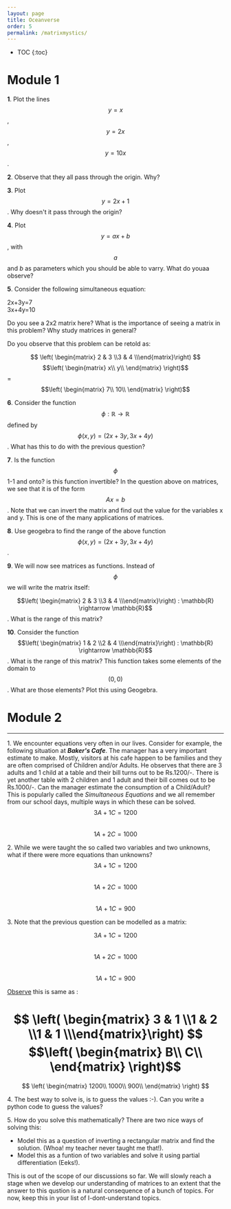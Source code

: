```yaml
---
layout: page
title: Oceanverse 
order: 5
permalink: /matrixmystics/
---
```


* TOC
{:toc}
# Module 1

**1**\. Plot the lines $$y=x$$, $$y=2x$$, $$y=10x$$.

**2**\. Observe that they all pass through the origin. Why?

**3**\. Plot $$y=2x+1$$. Why doesn't it pass through the origin?

**4**\. Plot $$y=ax+b$$, with $$a$$ and $b$ as parameters which you should be able to varry. What do youaa observe?

**5**\. Consider the following simultaneous equation:<br>

2x+3y=7 <br>
3x+4y=10 <br>

Do you see a 2x2 matrix here? What is the importance of seeing a matrix in this problem? Why study matrices in general?<br>

Do you observe that this problem can be retold as: <br>

$$ \left( \begin{matrix} 2 & 3 \\3 & 4 \\\end{matrix}\right) $$
$$\left(
\begin{matrix}
x\\
y\\
\end{matrix}
\right)$$
=$$\left(
\begin{matrix}
7\\
10\\
\end{matrix}
\right)$$

**6**\. Consider the function $$\phi : \mathbb{R}\rightarrow \mathbb{R}$$ defined by $$\phi (x,y)=(2x+3y,3x+4y)$$. What has this to do with the previous question?

**7**\. Is the function $$\phi$$ 1-1 and onto? is this function invertible? In the question above on matrices, we see that it is of the form $$Ax=b$$. Note that we can invert the matrix and find out the value for the variables x and y. This is one of the many applications of matrices.  

**8**\. Use geogebra to find the range of the above function $$\phi (x,y)=(2x+3y,3x+4y)$$.

**9**\. We will now see matrices as functions. Instead of $$\phi$$ we will write the matrix itself: <br>

$$\left( \begin{matrix} 2 & 3 \\3 & 4 \\\end{matrix}\right) : \mathbb{R} \rightarrow \mathbb{R}$$. What is the range of this matrix?

**10**\. Consider the function $$\left( \begin{matrix} 1 & 2 \\2 & 4 \\\end{matrix}\right) : \mathbb{R} \rightarrow \mathbb{R}$$. What is the range of this matrix? This function takes some elements of the domain to $$(0,0)$$. What are those elements? Plot this using Geogebra.



# Module 2

---
1\. We encounter equations very often in our lives. Consider for example, the following situation at ___Baker's Cafe___. The manager has a very important estimate to make. Mostly, visitors at his cafe happen to be families and they are often comprised of Children and/or Adults. He observes that there are 3 adults and 1 child at a table and their bill turns out to be Rs.1200/-. There is yet another table with 2 children and 1 adult and their bill comes out to be Rs.1000/-. Can the manager estimate the consumption of a Child/Adult? This is popularly called the _Simultaneous Equations_ and we all remember from our school days, multiple ways in which these can be solved.<br>
$$ 3A + 1C = 1200 $$   
$$ 1A + 2C = 1000 $$

2\. While we were taught the so called two variables and two unknowns, what if there were more equations than unknowns?<br>
$$ 3A + 1C = 1200 $$   
$$ 1A + 2C = 1000 $$    
$$ 1A + 1C =  900 $$


3\. Note that the previous question can be modelled as a matrix:

   $$ 3A + 1C = 1200 $$   
   $$ 1A + 2C = 1000 $$    
   $$ 1A + 1C =  900 $$

   <u>Observe</u> this is same as :

   $$ \left( \begin{matrix} 3 & 1 \\1 & 2 \\1 & 1 \\\end{matrix}\right) $$
   $$\left(
   \begin{matrix}
   B\\
   C\\
   \end{matrix}
   \right)$$
   =
   $$
   \left(
	\begin{matrix}
	1200\\
	1000\\
	900\\
	\end{matrix}
   \right)
   $$

4\. The best way to solve is, is to guess the values :-). Can you write a python code to guess the values?

5\. How do you solve this mathematically? There are two nice ways of solving this:   
 - Model this as a question of inverting a rectangular matrix and find the solution. (Whoa! my teacher never taught me that!). 
 - Model this as a funtion of two variables and solve it using partial differentiation (Eeks!).<br>

 This is out of the scope of our discussions so far. We will slowly reach a stage when we develop our understanding of matrices to an extent that the answer to this qustion is a natural consequence of a bunch of topics. For now, keep this in your list of I-dont-understand topics.


    
